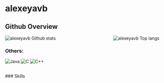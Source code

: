 # alexeyavb

## Github Overview
<img align="left" alt="alexeyavb Github stats" src="https://github-readme-stats.vercel.app/api?username=alexeyavb&show_icons=true&theme=radical" />	&nbsp;
<img align="right" alt="alexeyavb Top langs " src="https://github-readme-stats.vercel.app/api/top-langs/?username=alexeyavb&hide=javascript,html,css,CMake,Makefile,Python,Batchfile&theme=radical&layout=donut" />	&nbsp;

### Others:
![Java](https://img.shields.io/badge/Java-ED8B00?style=for-the-badge&logo=openjdk&logoColor=white)
![C](https://custom-icon-badges.herokuapp.com/badge/C-03599C.svg?style=for-the-badge&logo=c-in-hexagon&logoColor=white)
![C++](https://custom-icon-badges.herokuapp.com/badge/C++-9C033A.svg?style=for-the-badge&logo=cpp2&logoColor=white)

<br>
### Skills
